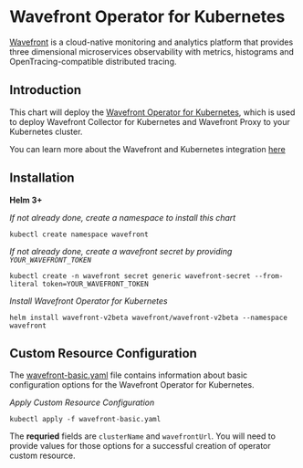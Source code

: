 # Wavefront Operator for Kubernetes

[Wavefront](https://wavefront.com) is a cloud-native monitoring and analytics platform that provides
three dimensional microservices observability with metrics, histograms and OpenTracing-compatible distributed tracing.

## Introduction

This chart will deploy the [Wavefront Operator for Kubernetes](https://github.com/wavefrontHQ/wavefront-operator-for-kubernetes/tree/main), which is used to deploy 
Wavefront Collector for Kubernetes and Wavefront Proxy to your
Kubernetes cluster.

You can learn more about the Wavefront and Kubernetes integration [here](https://docs.wavefront.com/wavefront_kubernetes.html)

## Installation

**Helm 3+**

_If not already done, create a namespace to install this chart_
```
kubectl create namespace wavefront
```

_If not already done, create a wavefront secret by providing `YOUR_WAVEFRONT_TOKEN`_
```
kubectl create -n wavefront secret generic wavefront-secret --from-literal token=YOUR_WAVEFRONT_TOKEN
```

_Install Wavefront Operator for Kubernetes_
```
helm install wavefront-v2beta wavefront/wavefront-v2beta --namespace wavefront
```

## Custom Resource Configuration

The [wavefront-basic.yaml](./examples/wavefront-basic.yaml) file contains information about basic configuration
options for the Wavefront Operator for Kubernetes.

_Apply Custom Resource Configuration_
```
kubectl apply -f wavefront-basic.yaml
```

The **requried** fields are `clusterName` and `wavefrontUrl`.
You will need to provide values for those options for a successful creation of operator custom resource.


